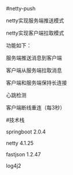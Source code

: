 #netty-push

netty实现服务端推送模式 

netty实现客户端拉取模式

功能如下：

服务端推送消息到客户端

客户端从服务端拉取消息 

客户端和服务端保持长连接 

心跳检测

客户端断线重连（每3秒）


#技术栈

springboot 2.0.4 

netty 4.1.25

fastjson 1.2.47

log4j2